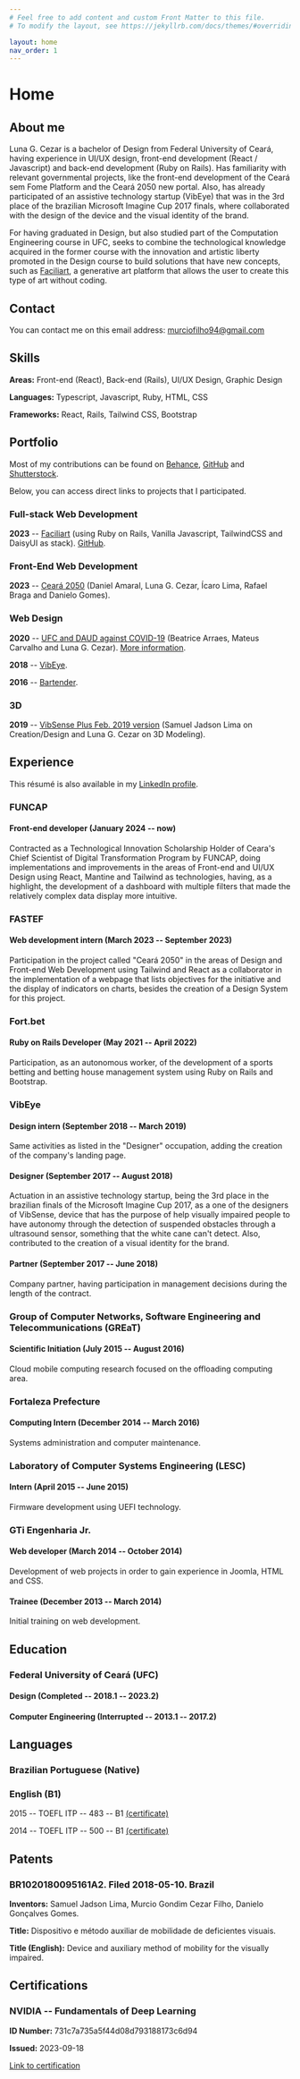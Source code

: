 ```yaml
---
# Feel free to add content and custom Front Matter to this file.
# To modify the layout, see https://jekyllrb.com/docs/themes/#overriding-theme-defaults

layout: home
nav_order: 1
---
```


# Home

## About me

Luna G. Cezar is a bachelor of Design from Federal University of Ceará, having experience in UI/UX design, front-end development (React / Javascript) and back-end development (Ruby on Rails). Has familiarity with relevant governmental projects, like the front-end development of the Ceará sem Fome Platform and the Ceará 2050 new portal. Also, has already participated of an assistive technology startup (VibEye) that was in the 3rd place of the brazilian Microsoft Imagine Cup 2017 finals, where collaborated with the design of the device and the visual identity of the brand.

For having graduated in Design, but also studied part of the Computation Engineering course in UFC, seeks to combine the technological knowledge acquired in the former course with the innovation and artistic liberty promoted in the Design course to build solutions that have new concepts, such as [Faciliart](https://facili.art), a generative art platform that allows the user to create this type of art without coding.

## Contact

You can contact me on this email address: [murciofilho94@gmail.com](mailto:murciofilho94@gmail.com)

## Skills

**Areas:** Front-end (React), Back-end (Rails), UI/UX Design, Graphic Design

**Languages:** Typescript, Javascript, Ruby, HTML, CSS

**Frameworks:** React, Rails, Tailwind CSS, Bootstrap

## Portfolio

Most of my contributions can be found on [Behance](https://www.behance.net/lunagcezar), [GitHub](https://github.com/lunagcezar) and [Shutterstock](https://www.shutterstock.com/g/lunagcezar).

Below, you can access direct links to projects that I participated.

### Full-stack Web Development

**2023** -- [Faciliart](https://facili.art) (using Ruby on Rails, Vanilla Javascript, TailwindCSS and DaisyUI as stack). [GitHub](https://github.com/lunagcezar/faciliart).

### Front-End Web Development

**2023** -- [Ceará 2050](https://web.archive.org/web/20240302075551/https://app.ceara2050.ce.gov.br/) (Daniel Amaral, Luna G. Cezar, Ícaro Lima, Rafael Braga and Danielo Gomes).

### Web Design

**2020** -- [UFC and DAUD against COVID-19](https://lunagcezar.github.io/PG3-UFC-2020-1/) (Beatrice Arraes, Mateus Carvalho and Luna G. Cezar). [More information](https://github.com/lunagcezar/PG3-UFC-2020-1/blob/master/README.md).

**2018** -- [VibEye](https://web.archive.org/web/20181230071908if_/vibeye.com.br/).

**2016** -- [Bartender](https://lunagcezar.github.io/bartender-front-end).

### 3D

**2019** -- [VibSense Plus Feb. 2019 version](https://skfb.ly/6GNqG) (Samuel Jadson Lima on Creation/Design and Luna G. Cezar on 3D Modeling).

## Experience

This résumé is also available in my [LinkedIn profile](https://linkedin.com/in/lunagcezar/).

### FUNCAP

#### Front-end developer (January 2024 -- **now**)

Contracted as a Technological Innovation Scholarship Holder of Ceara's Chief Scientist of Digital Transformation Program by FUNCAP, doing implementations and improvements in the areas of Front-end and UI/UX Design using React, Mantine and Tailwind as technologies, having, as a highlight, the development of a dashboard with multiple filters that made the relatively complex data display more intuitive.

### FASTEF

#### Web development intern (March 2023 -- September 2023)

Participation in the project called "Ceará 2050" in the areas of Design and Front-end Web Development using Tailwind and React as a collaborator in the implementation of a webpage that lists objectives for the initiative and the display of indicators on charts, besides the creation of a Design System for this project.

### Fort.bet

#### Ruby on Rails Developer (May 2021 -- April 2022)

Participation, as an autonomous worker, of the development of a sports betting and betting house management system using Ruby on Rails and Bootstrap.

### VibEye

#### Design intern (September 2018 -- March 2019)

Same activities as listed in the "Designer" occupation, adding the creation of the company's landing page.

#### Designer (September 2017 -- August 2018)

Actuation in an assistive technology startup, being the 3rd place in the brazilian finals of the Microsoft Imagine Cup 2017, as a one of the designers of VibSense, device that has the purpose of help visually impaired people to have autonomy through the detection of suspended obstacles through a ultrasound sensor, something that the white cane can't detect. Also, contributed to the creation of a visual identity for the brand.

#### Partner (September 2017 -- June 2018)

Company partner, having participation in management decisions during the length of the contract.

### Group of Computer Networks, Software Engineering and Telecommunications (GREaT)

#### Scientific Initiation (July 2015 -- August 2016)

Cloud mobile computing research focused on the offloading computing area.

### Fortaleza Prefecture

#### Computing Intern (December 2014 -- March 2016)

Systems administration and computer maintenance.

### Laboratory of Computer Systems Engineering (LESC)

#### Intern (April 2015 -- June 2015)

Firmware development using UEFI technology.

### GTi Engenharia Jr.

#### Web developer (March 2014 -- October 2014)

Development of web projects in order to gain experience in Joomla, HTML and CSS.

#### Trainee (December 2013 -- March 2014)

Initial training on web development.

## Education

### Federal University of Ceará (UFC)

#### Design (Completed -- 2018.1 -- 2023.2)

#### Computer Engineering (**Interrupted** -- 2013.1 -- 2017.2)

## Languages

### Brazilian Portuguese (Native)

### English (B1)

2015 -- TOEFL ITP -- 483 -- B1 [(certificate)](assets/documents/certificates/2015-isf-declaracao.pdf)

2014 -- TOEFL ITP -- 500 -- B1 [(certificate)](assets/documents/certificates/2014-isf-declaracao.pdf)

## Patents

### BR1020180095161A2. Filed 2018-05-10. Brazil

**Inventors:** Samuel Jadson Lima, Murcio Gondim Cezar Filho, Danielo Gonçalves Gomes.

**Title:** Dispositivo e método auxiliar de mobilidade de deficientes visuais.

**Title (English):** Device and auxiliary method of mobility for the visually impaired.

## Certifications

### NVIDIA -- Fundamentals of Deep Learning

**ID Number:** 731c7a735a5f44d08d793188173c6d94

**Issued:** 2023-09-18

[Link to certification](https://courses.nvidia.com/certificates/731c7a735a5f44d08d793188173c6d94/)


